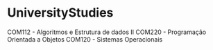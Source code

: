 # UniversityStudies
COM112 - Algoritmos e Estrutura de dados II
COM220 - Programação Orientada a Objetos
COM120 - Sistemas Operacionais
